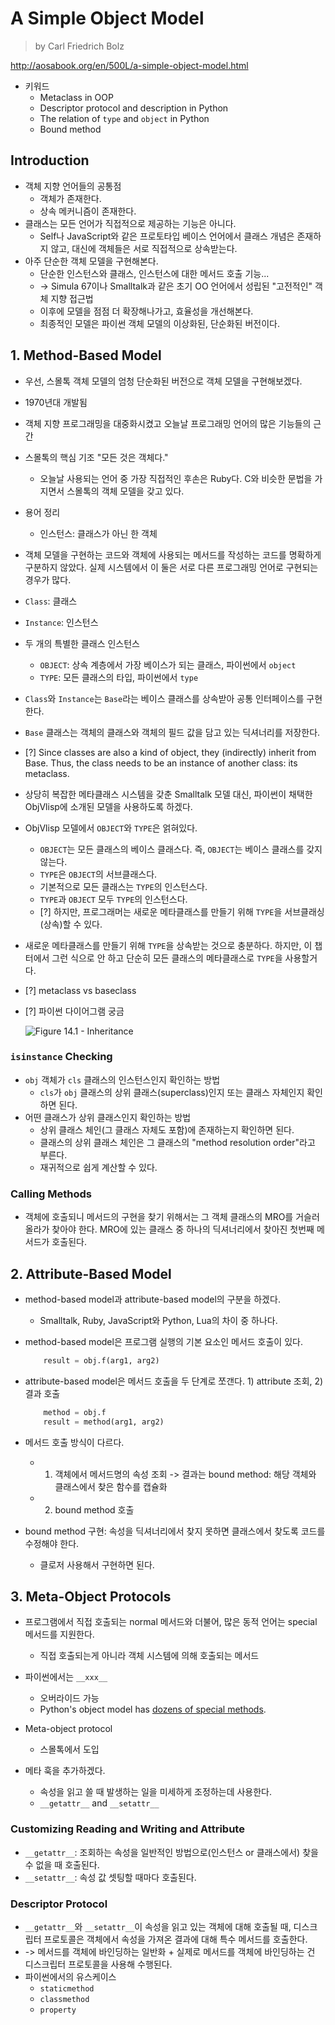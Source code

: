 # A Simple Object Model
> by Carl Friedrich Bolz

http://aosabook.org/en/500L/a-simple-object-model.html

- 키워드
  - Metaclass in OOP
  - Descriptor protocol and description in Python
  - The relation of `type` and `object` in Python
  - Bound method

## Introduction
- 객체 지향 언어들의 공통점
	- 객체가 존재한다.
	- 상속 메커니즘이 존재한다.
- 클래스는 모든 언어가 직접적으로 제공하는 기능은 아니다.
	- Self나 JavaScript와 같은 프로토타입 베이스 언어에서 클래스 개념은 존재하지 않고, 대신에 객체들은 서로 직접적으로 상속받는다.
- 아주 단순한 객체 모델을 구현해본다.
	- 단순한 인스턴스와 클래스, 인스턴스에 대한 메서드 호출 기능...
	- -> Simula 67이나 Smalltalk과 같은 초기 OO 언어에서 성립된 "고전적인" 객체 지향 접근법
	- 이후에 모델을 점점 더 확장해나가고, 효율성을 개선해본다.
	- 최종적인 모델은 파이썬 객체 모델의 이상화된, 단순화된 버전이다.

## 1. Method-Based Model
- 우선, 스몰톡 객체 모델의 엄청 단순화된 버전으로 객체 모델을 구현해보겠다.
- 1970년대 개발됨
- 객체 지향 프로그래밍을 대중화시켰고 오늘날 프로그래밍 언어의 많은 기능들의 근간
- 스몰톡의 핵심 기조 "모든 것은 객체다."
	- 오늘날 사용되는 언어 중 가장 직접적인 후손은 Ruby다. C와 비슷한 문법을 가지면서 스몰톡의 객체 모델을 갖고 있다.
- 용어 정리
	- 인스턴스: 클래스가 아닌 한 객체
- 객체 모델을 구현하는 코드와 객체에 사용되는 메서드를 작성하는 코드를 명확하게 구분하지 않았다. 실제 시스템에서 이 둘은 서로 다른 프로그래밍 언어로 구현되는 경우가 많다.

- `Class`: 클래스
- `Instance`: 인스턴스
- 두 개의 특별한 클래스 인스턴스
  - `OBJECT`: 상속 계층에서 가장 베이스가 되는 클래스, 파이썬에서 `object`
  - `TYPE`: 모든 클래스의 타입, 파이썬에서 `type`
- `Class`와 `Instance`는 `Base`라는 베이스 클래스를 상속받아 공통 인터페이스를 구현한다.
- `Base` 클래스는 객체의 클래스와 객체의 필드 값을 담고 있는 딕셔너리를 저장한다.

- [?] Since classes are also a kind of object, they (indirectly) inherit from Base. Thus, the class needs to be an instance of another class: its metaclass.

- 상당히 복잡한 메타클래스 시스템을 갖춘 Smalltalk 모델 대신, 파이썬이 채택한 ObjVlisp에 소개된 모델을 사용하도록 하겠다.
- ObjVlisp 모델에서 `OBJECT`와 `TYPE`은 얽혀있다.
  - `OBJECT`는 모든 클래스의 베이스 클래스다. 즉, `OBJECT`는 베이스 클래스를 갖지 않는다.
  - `TYPE`은 `OBJECT`의 서브클래스다.
  - 기본적으로 모든 클래스는 `TYPE`의 인스턴스다.
  - `TYPE`과 `OBJECT` 모두 `TYPE`의 인스턴스다.
  - [?] 하지만, 프로그래머는 새로운 메타클래스를 만들기 위해 `TYPE`을 서브클래싱(상속)할 수 있다.

- 새로운 메타클래스를 만들기 위해 `TYPE`을 상속받는 것으로 충분하다. 하지만, 이 챕터에서 그런 식으로 안 하고 단순히 모든 클래스의 메타클래스로 `TYPE`을 사용할거다.
- [?] metaclass vs baseclass
- [?] 파이썬 다이어그램 궁금

  ![Figure 14.1 - Inheritance](http://aosabook.org/en/500L/objmodel-images/inheritance.png)

### `isinstance` Checking
- `obj` 객체가 `cls` 클래스의 인스턴스인지 확인하는 방법
  -  `cls`가 `obj` 클래스의 상위 클래스(superclass)인지 또는 클래스 자체인지 확인하면 된다.
- 어떤 클래스가 상위 클래스인지 확인하는 방법
  - 상위 클래스 체인(그 클래스 자체도 포함)에 존재하는지 확인하면 된다.
  - 클래스의 상위 클래스 체인은 그 클래스의 "method resolution order"라고 부른다.
  - 재귀적으로 쉽게 계산할 수 있다.

### Calling Methods
- 객체에 호출되니 메서드의 구현을 찾기 위해서는 그 객체 클래스의 MRO를 거슬러 올라가 찾아야 한다. MRO에 있는 클래스 중 하나의 딕셔너리에서 찾아진 첫번째 메서드가 호출된다.

## 2. Attribute-Based Model
- method-based model과 attribute-based model의 구분을 하겠다.
  - Smalltalk, Ruby, JavaScript와 Python, Lua의 차이 중 하나다.
- method-based model은 프로그램 실행의 기본 요소인 메서드 호출이 있다.
  ```python
      result = obj.f(arg1, arg2)
  ```
- attribute-based model은 메서드 호출을 두 단계로 쪼갠다. 1) attribute 조회, 2) 결과 호출
  ```python
      method = obj.f
	  result = method(arg1, arg2)
  ```

- 메서드 호출 방식이 다르다.
  - 1) 객체에서 메서드명의 속성 조회 -> 결과는 bound method: 해당 객체와 클래스에서 찾은 함수를 캡슐화
  - 2) bound method 호출

- bound method 구현: 속성을 딕셔너리에서 찾지 못하면 클래스에서 찾도록 코드를 수정해야 한다.
  - 클로저 사용해서 구현하면 된다.

## 3. Meta-Object Protocols
- 프로그램에서 직접 호출되는 normal 메서드와 더불어, 많은 동적 언어는 special 메서드를 지원한다.
  - 직접 호출되는게 아니라 객체 시스템에 의해 호출되는 메서드
- 파이썬에서는 `__xxx__`
  - 오버라이드 가능
  - Python's object model has [dozens of special methods](https://docs.python.org/2/reference/datamodel.html#special-method-names).
- Meta-object protocol
  - 스몰톡에서 도입

- 메타 훅을 추가하겠다.
  - 속성을 읽고 쓸 때 발생하는 일을 미세하게 조정하는데 사용한다.
  - `__getattr__` and `__setattr__`

### Customizing Reading and Writing and Attribute
- `__getattr__`: 조회하는 속성을 일반적인 방법으로(인스턴스 or 클래스에서) 찾을 수 없을 때 호출된다.
- `__setattr__`: 속성 값 셋팅할 때마다 호출된다. 

### Descriptor Protocol
- `__getattr__`와 `__setattr__`이 속성을 읽고 있는 객체에 대해 호출될 때, 디스크립터 프로토콜은 객체에서 속성을 가져온 결과에 대해 특수 메서드를 호출한다.
- -> 메서드를 객체에 바인딩하는 일반화 + 실제로 메서드를 객체에 바인딩하는 건 디스크립터 프로토콜을 사용해 수행된다.
- 파이썬에서의 유스케이스
  - `staticmethod`
  - `classmethod`
  - `property`